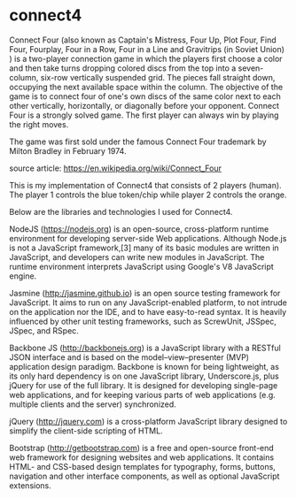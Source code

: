 # connect4
Connect Four (also known as Captain's Mistress, Four Up, Plot Four, Find Four, Fourplay, Four in a Row, Four in a Line and Gravitrips (in Soviet Union) ) is a two-player connection game in which the players first choose a color and then take turns dropping colored discs from the top into a seven-column, six-row vertically suspended grid. The pieces fall straight down, occupying the next available space within the column. The objective of the game is to connect four of one's own discs of the same color next to each other vertically, horizontally, or diagonally before your opponent. Connect Four is a strongly solved game. The first player can always win by playing the right moves.

The game was first sold under the famous Connect Four trademark by Milton Bradley in February 1974.

source article: https://en.wikipedia.org/wiki/Connect_Four

This is my implementation of Connect4 that consists of 2 players (human). The player 1 controls the blue token/chip while player 2 controls the orange.


Below are the libraries and technologies I used for Connect4.

NodeJS (https://nodejs.org)
is an open-source, cross-platform runtime environment for developing server-side Web applications. Although Node.js is not a JavaScript framework,[3] many of its basic modules are written in JavaScript, and developers can write new modules in JavaScript. The runtime environment interprets JavaScript using Google's V8 JavaScript engine.

Jasmine (http://jasmine.github.io)
is an open source testing framework for JavaScript. It aims to run on any JavaScript-enabled platform, to not intrude on the application nor the IDE, and to have easy-to-read syntax. It is heavily influenced by other unit testing frameworks, such as ScrewUnit, JSSpec, JSpec, and RSpec.

Backbone JS (http://backbonejs.org)
is a JavaScript library with a RESTful JSON interface and is based on the model–view–presenter (MVP) application design paradigm. Backbone is known for being lightweight, as its only hard dependency is on one JavaScript library, Underscore.js, plus jQuery for use of the full library. It is designed for developing single-page web applications, and for keeping various parts of web applications (e.g. multiple clients and the server) synchronized.

jQuery (http://jquery.com)
is a cross-platform JavaScript library designed to simplify the client-side scripting of HTML.

Bootstrap (http://getbootstrap.com)
is a free and open-source front-end web framework for designing websites and web applications. It contains HTML- and CSS-based design templates for typography, forms, buttons, navigation and other interface components, as well as optional JavaScript extensions.